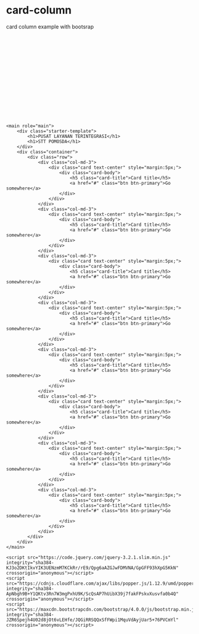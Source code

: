 # card-column
card column example with bootsrap
<pre>
<head>
	<!-- Required meta tags -->
	<meta charset="utf-8">
	<meta name="viewport" content="width=device-width, initial-scale=1, shrink-to-fit=no">

	<!-- Bootstrap CSS -->
	<link rel="stylesheet" href="https://maxcdn.bootstrapcdn.com/bootstrap/4.0.0/css/bootstrap.min.css" integrity="sha384-Gn5384xqQ1aoWXA+058RXPxPg6fy4IWvTNh0E263XmFcJlSAwiGgFAW/dAiS6JXm" crossorigin="anonymous">

	<title>Hello, world!</title>
	<style type="text/css">
		body {
			padding-top: 5rem;
		}
		.starter-template {
			padding: 3rem 1.5rem;
			text-align: center;
		}
	</style>
</head>
<body>   

	<main role="main">
		<div class="starter-template">
			<h1>PUSAT LAYANAN TERINTEGRASI</h1>
			<h1>STT POMOSDA</h1>
		</div>
		<div class="container">
			<div class="row">
				<div class="col-md-3">
					<div class="card text-center" style="margin:5px;">
						<div class="card-body">
							<h5 class="card-title">Card title</h5>
							<a href="#" class="btn btn-primary">Go somewhere</a>
						</div>
					</div>
				</div>
				<div class="col-md-3">
					<div class="card text-center" style="margin:5px;">
						<div class="card-body">
							<h5 class="card-title">Card title</h5>
							<a href="#" class="btn btn-primary">Go somewhere</a>
						</div>
					</div>
				</div>
				<div class="col-md-3">
					<div class="card text-center" style="margin:5px;">
						<div class="card-body">
							<h5 class="card-title">Card title</h5>
							<a href="#" class="btn btn-primary">Go somewhere</a>
						</div>
					</div>
				</div>
				<div class="col-md-3">
					<div class="card text-center" style="margin:5px;">
						<div class="card-body">
							<h5 class="card-title">Card title</h5>
							<a href="#" class="btn btn-primary">Go somewhere</a>
						</div>
					</div>
				</div>
				<div class="col-md-3">
					<div class="card text-center" style="margin:5px;">
						<div class="card-body">
							<h5 class="card-title">Card title</h5>
							<a href="#" class="btn btn-primary">Go somewhere</a>
						</div>
					</div>
				</div>
				<div class="col-md-3">
					<div class="card text-center" style="margin:5px;">
						<div class="card-body">
							<h5 class="card-title">Card title</h5>
							<a href="#" class="btn btn-primary">Go somewhere</a>
						</div>
					</div>
				</div>
				<div class="col-md-3">
					<div class="card text-center" style="margin:5px;">
						<div class="card-body">
							<h5 class="card-title">Card title</h5>
							<a href="#" class="btn btn-primary">Go somewhere</a>
						</div>
					</div>
				</div>
				<div class="col-md-3">
					<div class="card text-center" style="margin:5px;">
						<div class="card-body">
							<h5 class="card-title">Card title</h5>
							<a href="#" class="btn btn-primary">Go somewhere</a>
						</div>
					</div>
				</div>
			</div>
		</div>
	</main>

	<script src="https://code.jquery.com/jquery-3.2.1.slim.min.js" integrity="sha384-KJ3o2DKtIkvYIK3UENzmM7KCkRr/rE9/Qpg6aAZGJwFDMVNA/GpGFF93hXpG5KkN" crossorigin="anonymous"></script>
	<script src="https://cdnjs.cloudflare.com/ajax/libs/popper.js/1.12.9/umd/popper.min.js" integrity="sha384-ApNbgh9B+Y1QKtv3Rn7W3mgPxhU9K/ScQsAP7hUibX39j7fakFPskvXusvfa0b4Q" crossorigin="anonymous"></script>
	<script src="https://maxcdn.bootstrapcdn.com/bootstrap/4.0.0/js/bootstrap.min.js" integrity="sha384-JZR6Spejh4U02d8jOt6vLEHfe/JQGiRRSQQxSfFWpi1MquVdAyjUar5+76PVCmYl" crossorigin="anonymous"></script>
</body>
</pre>
